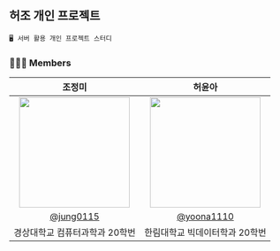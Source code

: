## 허조 개인 프로젝트
```  
🖥️ 서버 활용 개인 프로젝트 스터디  
```

### 👩🏻‍💻 Members
| 조정미 | 허윤아 |                                                                                                               
| :---: | :---: |
| <img width="200px" src="https://avatars.githubusercontent.com/u/76805879?v=4" /> | <img width="200px" src="https://avatars.githubusercontent.com/u/101046600?v=4" /> |
|  [@jung0115](https://github.com/jung0115)  | [@yoona1110](https://github.com/yoona1110)  |
| 경상대학교 컴퓨터과학과 20학번 | 한림대학교 빅데이터학과 20학번 |
